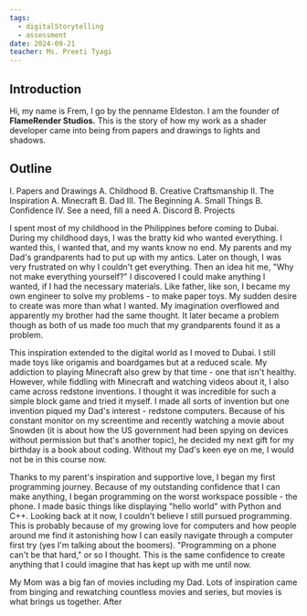 ```yaml
---
tags:
  - digitalStorytelling
  - assessment
date: 2024-09-21
teacher: Ms. Preeti Tyagi
---
```

## Introduction
Hi, my name is Frem, I go by the penname Eldeston. I am the founder of **FlameRender Studios.** This is the story of how my work as a shader developer came into being from papers and drawings to lights and shadows.
## Outline
I. Papers and Drawings
	A. Childhood
	B. Creative Craftsmanship
II. The Inspiration
	A. Minecraft
	B. Dad
III. The Beginning
	A. Small Things
	B. Confidence
IV. See a need, fill a need
	A. Discord
	B. Projects

I spent most of my childhood in the Philippines before coming to Dubai. During my childhood days, I was the bratty kid who wanted everything. I wanted this, I wanted that, and my wants know no end. My parents and my Dad's grandparents had to put up with my antics. Later on though, I was very frustrated on why I couldn't get everything. Then an idea hit me, "Why not make everything yourself?" I discovered I could make anything I wanted, if I had the necessary materials. Like father, like son, I became my own engineer to solve my problems - to make paper toys. My sudden desire to create was more than what I wanted. My imagination overflowed and apparently my brother had the same thought. It later became a problem though as both of us made too much that my grandparents found it as a problem.

This inspiration extended to the digital world as I moved to Dubai. I still made toys like origamis and boardgames but at a reduced scale. My addiction to playing Minecraft also grew by that time - one that isn't healthy. However, while fiddling with Minecraft and watching videos about it, I also came across redstone inventions. I thought it was incredible for such a simple block game and tried it myself. I made all sorts of invention but one invention piqued my Dad's interest - redstone computers. Because of his constant monitor on my screentime and recently watching a movie about Snowden (it is about how the US government had been spying on devices without permission but that's another topic), he decided my next gift for my birthday is a book about coding. Without my Dad's keen eye on me, I would not be in this course now.

Thanks to my parent's inspiration and supportive love, I began my first programming journey. Because of my outstanding confidence that I can make anything, I began programming on the worst workspace possible - the phone. I made basic things like displaying "hello world" with Python and C++. Looking back at it now, I couldn't believe I still pursued programming. This is probably because of my growing love for computers and how people around me find it astonishing how I can easily navigate through a computer first try (yes I'm talking about the boomers). "Programming on a phone can't be that hard," or so I thought. This is the same confidence to create anything that I could imagine that has kept up with me until now.

My Mom was a big fan of movies including my Dad. Lots of inspiration came from binging and rewatching countless movies and series, but movies is what brings us together. After